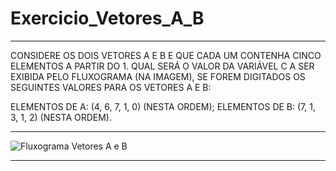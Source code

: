 # Exercicio_Vetores_A_B
___________________________________________________________________________________________

CONSIDERE OS DOIS VETORES A E B E QUE CADA UM CONTENHA CINCO ELEMENTOS A PARTIR DO 1. QUAL SERÁ O VALOR DA VARIÁVEL C A SER EXIBIDA PELO FLUXOGRAMA (NA IMAGEM), SE FOREM DIGITADOS OS SEGUINTES VALORES PARA OS VETORES A E B:

ELEMENTOS DE A: (4, 6, 7, 1, 0) (NESTA ORDEM);
ELEMENTOS DE B: (7, 1, 3, 1, 2) (NESTA ORDEM).

_____________________________________________________________________________________________

![Fluxograma Vetores A e B](https://user-images.githubusercontent.com/103973489/173206742-a5eeb2f8-b449-4a7e-a909-0b594c5c51bd.png)

_____________________________________________________________________________________________
